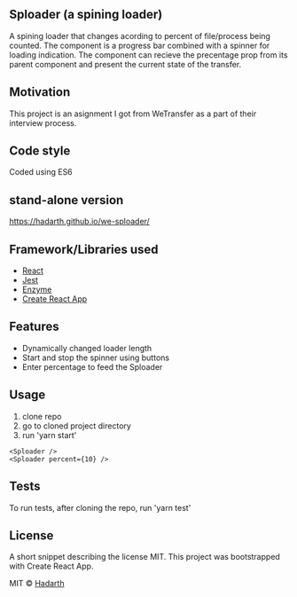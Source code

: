 ## Sploader (a spining loader)
A spining loader that changes acording to percent of file/process being counted.
The component <Sploader /> is a progress bar combined with a spinner for loading indication. The component can recieve the precentage prop from its parent component and present the current state of the transfer.

## Motivation
This project is an asignment I got from WeTransfer as a part of their interview process.

## Code style
Coded using ES6

## stand-alone version
https://hadarth.github.io/we-sploader/

## Framework/Libraries used
- [React](https://reactjs.org/)
- [Jest](https://jestjs.io/)
- [Enzyme](https://github.com/airbnb/enzyme)
- [Create React App](https://github.com/facebook/create-react-app)

## Features
- Dynamically changed loader length
- Start and stop the spinner using buttons
- Enter percentage to feed the Sploader

## Usage
1. clone repo
2. go to cloned project directory
3. run 'yarn start'
```
<Sploader />
<Sploader percent={10} />
```
## Tests
To run tests, after cloning the repo, run 'yarn test'


## License
A short snippet describing the license MIT.
This project was bootstrapped with Create React App.

MIT © [Hadarth]()